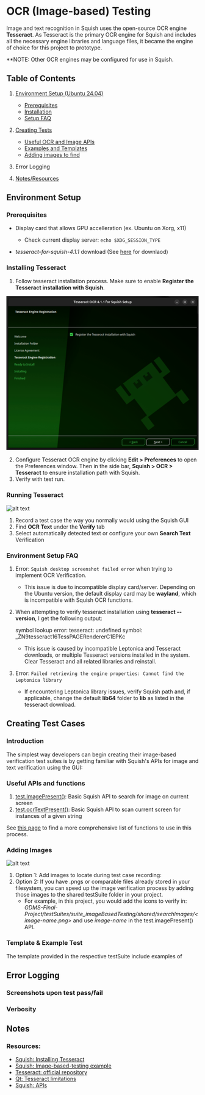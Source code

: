 # OCR (Image-based) Testing 
Image and text recognition in Squish uses the open-source OCR engine **Tesseract**. As Tesseract is the primary OCR engine for Squish and includes all the necessary engine libraries and language files, it became the engine of choice for this project to prototype. 

**NOTE: Other OCR engines may be configured for use in Squish. 

## Table of Contents

1. [Environment Setup (Ubuntu 24.04)](#environment-setup)
    * [Prerequisites](#prerequisites)
    * [Installation](#installing-tesseract)
    * [Setup FAQ](#environment-setup-faq)
2. [Creating Tests](#creating-test-cases)
    * [Useful OCR and Image APIs](#useful-apis)
    * [Examples and Templates](#template--example-test)
    * [Adding images to find](#adding-images)
3. Error Logging

5. [Notes\/Resources](#notes)


## Environment Setup

### Prerequisites

- Display card that allows GPU accelleration (ex. Ubuntu on Xorg, x11)
    - Check current display server: 
    ```echo $XDG_SESSION_TYPE```

- _tesseract-for-squish-4.1.1_ download (See [here](https://doc.qt.io/squish/ocr-and-installing-tesseract-for-squish.html) for  downlaod)

### Installing Tesseract

1. Follow tesseract installation process. Make sure to enable **Register the Tesseract installation with Squish**.

<p align="center">
    <img src="readmeMedia/tesseractInstall.png" width="550" />
</p>

2. Configure Tesseract OCR engine by clicking **Edit > Preferences** to open the Preferences window. Then in the side bar, **Squish > OCR > Tesseract** to ensure installation path with Squish. 
3. Verify with test run. 

### Running Tesseract

![alt text](readmeMedia/iconTestRun.gif)

1. Record a test case the way you normally would using the Squish GUI
2. Find **OCR Text** under the **Verify** tab 
3. Select automatically detected text or configure your own **Search Text** Verification

### Environment Setup FAQ

1. Error: ```Squish desktop screenshot failed error``` when trying to implement OCR Verification.

    - This issue is due to incompatible display card/server. Depending on the Ubuntu version, the default display card may be **wayland**, which is incompatible with Squish OCR functions. 

2. When attempting to verify tesseract installation using **tesseract --version**, I get the following output:

    symbol lookup error: tesseract: undefined symbol: _ZN9tesseract16TessPAGERendererC1EPKc

    - This issue is caused by incompatible Leptonica and Tesseract downloads, or multiple Tesseract versions installed in the system. Clear Tesseract and all related libraries and reinstall.

3. Error: ``` Failed retrieving the engine properties: Cannot find the Leptonica library ```
    - If encountering Leptonica library issues, verify Squish path and, if applicable, change the default **lib64** folder to **lib** as listed in the tesseract download.


## Creating Test Cases

### Introduction
The simplest way developers can begin creating their image-based verification test suites is by getting familiar with Squish's APIs for image and text verification using the GUI:

### Useful APIs and functions

1. [test.ImagePresent()](https://doc.qt.io/squish/test-imagepresent-function.html#test-imagepresent-function): Basic Squish API to search for image on current screen 
2. [test.ocrTextPresent()](https://doc.qt.io/squish/test-ocrtextpresent-function.html): Basic Squish API to scan current screen for instances of a given string

See [this page](https://doc.qt.io/squish/squish-api.html) to find a more comprehensive list of functions to use in this process.

### Adding Images
![alt text](readmeMedia/addingImageTest.gif)
1. Option 1: Add images to locate during test case recording:
2. Option 2: If you have .pngs or comparable files already stored in your filesystem, you can speed up the image verification process by adding those images to the shared testSuite folder in your project. 
    * For example, in this project, you would add the icons to verify in: _GDMS-Final-Project/testSuites/suite_imageBasedTesting/shared/searchImages/<image-name.png>_ and use _image-name_ in the test.imagePresent() API. 

### Template & Example Test
The template provided in the respective testSuite include examples of 


## Error Logging

### Screenshots upon test pass/fail

### Verbosity


## Notes

### Resources:

* [Squish: Installing Tesseract](https://doc.qt.io/squish/ocr-and-installing-tesseract-for-squish.html)
* [Squish: Image-based-testing example](https://doc.qt.io/squish/how-to-do-image-based-testing.html)
* [Tesseract: official repository](https://github.com/tesseract-ocr/tesseract)
* [Qt: Tesseract limitations](https://qatools.knowledgebase.qt.io/squish/integrations/ocr-engines/ocr-limitations/)
* [Squish: APIs](https://doc.qt.io/squish/squish-api.html)

